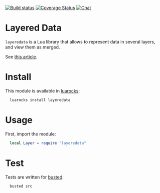 [![Build status](https://travis-ci.org/saucisson/layeredata.svg?branch=master)](https://travis-ci.org/saucisson/layeredata)
[![Coverage Status](https://coveralls.io/repos/github/saucisson/layeredata/badge.svg)](https://coveralls.io/github/saucisson/layeredata)
[![Chat](https://badges.gitter.im/saucisson/layeredata.svg)](https://gitter.im/saucisson/layeredata?utm_source=badge&utm_medium=badge&utm_campaign=pr-badge&utm_content=badge)

# Layered Data

`layeredata` is a Lua library that allows to represent data in several layers,
and view them as merged.

See [this article](http://ceur-ws.org/Vol-1591/paper19.pdf).

# Install

This module is available in [luarocks](https://luarocks.org):
```bash
  luarocks install layeredata
```

# Usage

First, import the module:
```lua
  local Layer = require "layeredata"
```

# Test

Tests are written for [busted](http://olivinelabs.com/busted).
```bash
  busted src
```

